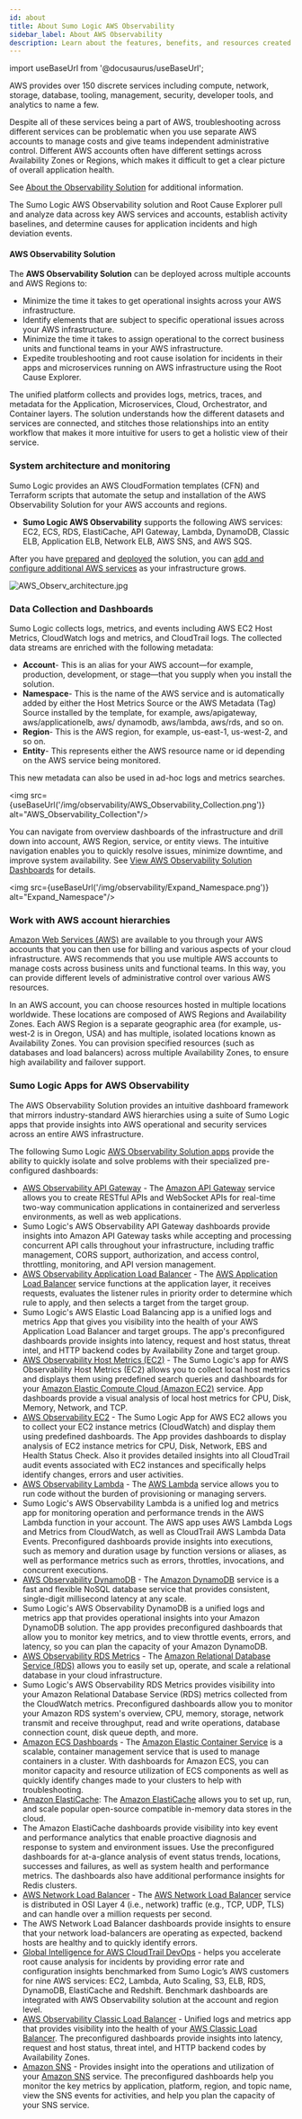 ```yaml
---
id: about
title: About Sumo Logic AWS Observability
sidebar_label: About AWS Observability
description: Learn about the features, benefits, and resources created by the AWS Observability solution.
---
```

import useBaseUrl from '@docusaurus/useBaseUrl';

AWS provides over 150 discrete services including compute, network, storage, database, tooling, management, security, developer tools, and analytics to name a few.

Despite all of these services being a part of AWS, troubleshooting across different services can be problematic when you use separate AWS accounts to manage costs and give teams independent administrative control. Different AWS accounts often have different settings across Availability Zones or Regions, which makes it difficult to get a clear picture of overall application health.

See [About the Observability Solution](/docs/observability/about) for additional information.

The Sumo Logic AWS Observability solution and Root Cause Explorer pull and analyze data across key AWS services and accounts, establish activity baselines, and determine causes for application incidents and high deviation events.

#### AWS Observability Solution  

The **AWS Observability Solution** can be deployed across multiple accounts and AWS Regions to:

* Minimize the time it takes to get operational insights across your AWS infrastructure.
* Identify elements that are subject to specific operational issues across your AWS infrastructure.
* Minimize the time it takes to assign operational to the correct business units and functional teams in your AWS infrastructure.
* Expedite troubleshooting and root cause isolation for incidents in their apps and microservices running on AWS infrastructure using the Root Cause Explorer.

The unified platform collects and provides logs, metrics, traces, and metadata for the Application, Microservices, Cloud, Orchestrator, and Container layers. The solution understands how the different datasets and services are connected, and stitches those relationships into an entity workflow that makes it more intuitive for users to get a holistic view of their service.

### System architecture and monitoring

Sumo Logic provides an AWS CloudFormation templates (CFN) and Terraform scripts that automate the setup and installation of the AWS Observability Solution for your AWS accounts and regions.

* **Sumo Logic AWS Observability** supports the following AWS services: EC2, ECS, RDS, ElastiCache, API Gateway, Lambda, DynamoDB, Classic ELB, Application ELB, Network ELB, AWS SNS, and AWS SQS.

After you have [prepared](/docs/observability/aws/deploy-use-aws-observability/before-you-deploy) and [deployed](/docs/observability/aws/deploy-use-aws-observability) the solution, you can [add and configure additional AWS services](/docs/observability/aws/other-configurations-tools#Add_a_New_AWS_Service_to_the_AWS_Observability_Explore_Hierarchy) as your infrastructure grows.

![AWS_Observ_architecture.jpg](/img/observability/AWS_Observ_architecture.jpeg)

### Data Collection and Dashboards

Sumo Logic collects logs, metrics, and events including AWS EC2 Host Metrics, CloudWatch logs and metrics, and CloudTrail logs. The collected data streams are enriched with the following metadata:

* **Account**- This is an alias for your AWS account—for example, production, development, or stage—that you supply when you install the solution.
* **Namespace**- This is the name of the AWS service and is automatically added by either the Host Metrics Source or the AWS Metadata (Tag) Source installed by the template, for example, aws/apigateway, aws/applicationelb, aws/ dynamodb, aws/lambda, aws/rds, and so on.
* **Region**- This is the AWS region, for example, us-east-1, us-west-2, and so on.
* **Entity**- This represents either the AWS resource name or id depending on the AWS service being monitored.

This new metadata can also be used in ad-hoc logs and metrics searches.

<img src={useBaseUrl('/img/observability/AWS_Observability_Collection.png')} alt="AWS_Observability_Collection"/>

You can navigate from overview dashboards of the infrastructure and drill down into account, AWS Region, service, or entity views. The intuitive navigation enables you to quickly resolve issues, minimize downtime, and improve system availability. See [View AWS Observability Solution Dashboards](/docs/observability/aws/deploy-use-aws-observability/view-dashboards) for details.

<img src={useBaseUrl('/img/observability/Expand_Namespace.png')} alt="Expand_Namespace"/>

### Work with AWS account hierarchies

[Amazon Web Services (AWS)](https://aws.amazon.com/) are available to you through your AWS accounts that you can then use for billing and various aspects of your cloud infrastructure. AWS recommends that you use multiple AWS accounts to manage costs across business units and functional teams. In this way, you can provide different levels of administrative control over various AWS resources.

In an AWS account, you can choose resources hosted in multiple locations worldwide. These locations are composed of AWS Regions and Availability Zones. Each AWS Region is a separate geographic area (for example, us-west-2 is in Oregon, USA) and has multiple, isolated locations known as Availability Zones. You can provision specified resources (such as databases and load balancers) across multiple Availability Zones, to ensure high availability and failover support.

### Sumo Logic Apps for AWS Observability

The AWS Observability Solution provides an intuitive dashboard framework that mirrors industry-standard AWS hierarchies using a suite of Sumo Logic apps that provide insights into AWS operational and security services across an entire AWS infrastructure.

The following Sumo Logic [AWS Observability Solution apps](/docs/observability/aws/integrations) provide the ability to quickly isolate and solve problems with their specialized pre-configured dashboards:

* [AWS Observability API Gateway](/docs/observability/aws/integrations/aws-api-gateway) - The [Amazon API Gateway](https://aws.amazon.com/api-gateway/) service allows you to create RESTful APIs and WebSocket APIs for real-time two-way communication applications in containerized and serverless environments, as well as web applications.
* Sumo Logic's AWS Observability API Gateway dashboards provide insights into Amazon API Gateway tasks while accepting and processing concurrent API calls throughout your infrastructure, including traffic management, CORS support, authorization, and access control, throttling, monitoring, and API version management.
* [AWS Observability Application Load Balancer](/docs/observability/aws/integrations/aws-application-load-balancer) - The [AWS Application Load Balancer](https://aws.amazon.com/elasticloadbalancing/) service functions at the application layer, it receives requests, evaluates the listener rules in priority order to determine which rule to apply, and then selects a target from the target group.
* Sumo Logic's AWS Elastic Load Balancing app is a unified logs and metrics App that gives you visibility into the health of your AWS Application Load Balancer and target groups. The app's preconfigured dashboards provide insights into latency, request and host status, threat intel, and HTTP backend codes by Availability Zone and target group.
* [AWS Observability Host Metrics (EC2)](/docs/observability/aws/integrations/aws-ec2-metrics) - The Sumo Logic's app for AWS Observability Host Metrics (EC2) allows you to collect local host metrics and displays them using predefined search queries and dashboards for your [Amazon Elastic Compute Cloud (Amazon EC2)](https://aws.amazon.com/ec2/) service. App dashboards provide a visual analysis of local host metrics for CPU, Disk, Memory, Network, and TCP.
* [AWS Observability EC2](/docs/observability/aws/integrations/aws-ec2-metrics) - The Sumo Logic App for AWS EC2 allows you to collect your EC2 instance metrics (CloudWatch) and display them using predefined dashboards. The App provides dashboards to display analysis of EC2 instance metrics for CPU, Disk, Network, EBS and Health Status Check. Also it provides detailed insights into all CloudTrail audit events associated with EC2 instances and specifically helps identify changes, errors and user activities.
* [AWS Observability Lambda](/docs/integrations/amazon-aws/lambda) - The [AWS Lambda](https://aws.amazon.com/lambda/) service allows you to run code without the burden of provisioning or managing servers.
* Sumo Logic's AWS Observability Lambda is a unified log and metrics app for monitoring operation and performance trends in the AWS Lambda function in your account. The AWS app uses AWS Lambda Logs and Metrics from CloudWatch, as well as CloudTrail AWS Lambda Data Events. Preconfigured dashboards provide insights into executions, such as memory and duration usage by function versions or aliases, as well as performance metrics such as errors, throttles, invocations, and concurrent executions.
* [AWS Observability DynamoDB](/docs/observability/aws/integrations/aws-dynamodb) - The [Amazon DynamoDB](https://aws.amazon.com/dynamodb/) service is a fast and flexible NoSQL database service that provides consistent, single-digit millisecond latency at any scale.
* Sumo Logic's AWS Observability DynamoDB is a unified logs and metrics app that provides operational insights into your Amazon DynamoDB solution. The app provides preconfigured dashboards that allow you to monitor key metrics, and to view throttle events, errors, and latency, so you can plan the capacity of your Amazon DynamoDB.
* [AWS Observability RDS Metrics](/docs/observability/aws/integrations/aws-rds-metrics) - The [Amazon Relational Database Service (RDS)](https://aws.amazon.com/rds/) allows you to easily set up, operate, and scale a relational database in your cloud infrastructure.
* Sumo Logic's AWS Observability RDS Metrics provides visibility into your Amazon Relational Database Service (RDS) metrics collected from the CloudWatch metrics. Preconfigured dashboards allow you to monitor your Amazon RDS system's overview, CPU, memory, storage, network transmit and receive throughput, read and write operations, database connection count, disk queue depth, and more.
* [Amazon ECS Dashboards](/docs/observability/aws/integrations/amazon-ecs) - The [Amazon Elastic Container Service](https://aws.amazon.com/ecs/?whats-new-cards.sort-by=item.additionalFields.postDateTime&whats-new-cards.sort-order=desc&ecs-blogs.sort-by=item.additionalFields.createdDate&ecs-blogs.sort-order=desc) is a scalable, container management service that is used to manage containers in a cluster. With dashboards for Amazon ECS, you can monitor capacity and resource utilization of ECS components as well as quickly identify changes made to your clusters to help with troubleshooting.
* [Amazon ElastiCache](/docs/observability/aws/integrations/amazon-elasticache): The [Amazon ElastiCache](https://aws.amazon.com/elasticache/) allows you to set up, run, and scale popular open-source compatible in-memory data stores in the cloud.
* The Amazon ElastiCache dashboards provide visibility into key event and performance analytics that enable proactive diagnosis and response to system and environment issues. Use the preconfigured dashboards for at-a-glance analysis of event status trends, locations, successes and failures, as well as system health and performance metrics. The dashboards also have additional performance insights for Redis clusters.
* [AWS Network Load Balancer](/docs/observability/aws/integrations/aws-network-load-balancer) - The [AWS Network Load Balancer](https://aws.amazon.com/elasticloadbalancing/network-load-balancer/) service is distributed in OSI Layer 4 (i.e., network) traffic (e.g., TCP, UDP, TLS) and can handle over a million requests per second.
* The AWS Network Load Balancer dashboards provide insights to ensure that your network load-balancers are operating as expected, backend hosts are healthy and to quickly identify errors.
* [Global Intelligence for AWS CloudTrail DevOps](/docs/integrations/amazon-aws/global-intelligence-cloudtrail-devops) - helps you accelerate root cause analysis for incidents by providing error rate and configuration insights benchmarked from Sumo Logic’s AWS customers for nine AWS services: EC2, Lambda, Auto Scaling, S3, ELB, RDS, DynamoDB, ElastiCache and Redshift. Benchmark dashboards are integrated with AWS Observability solution at the account and region level.
* [AWS Observability Classic Load Balancer](/docs/observability/aws/integrations/aws-classic-load-balancer) - Unified logs and metrics app that provides visibility into the health of your [AWS Classic Load Balancer](https://aws.amazon.com/elasticloadbalancing/classic-load-balancer/). The preconfigured dashboards provide insights into latency, request and host status, threat intel, and HTTP backend codes by Availability Zones.
* [Amazon SNS](/docs/observability/aws/integrations/amazon-sns) - Provides insight into the operations and utilization of your [Amazon SNS](https://aws.amazon.com/sns) service. The preconfigured dashboards help you monitor the key metrics by application, platform, region, and topic name, view the SNS events for activities, and help you plan the capacity of your SNS service.
